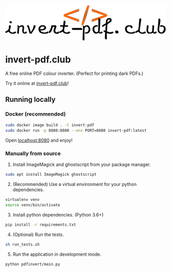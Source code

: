 ![logo](./pdfinvert/static/logo.png)

# invert-pdf.club
A free online PDF colour inverter. (Perfect for printing dark PDFs.)

Try it online at [invert-pdf.club](https://invert-pdf.club)!

## Running locally
### Docker (recommended)
```bash
sudo docker image build . -t invert-pdf
sudo docker run -p 8080:8080 --env PORT=8080 invert-pdf:latest
```
Open [localhost:8080](http://localhost:8080) and enjoy!

### Manually from source
1. Install ImageMagick and ghostscript from your package manager.
```bash
sudo apt install ImageMagick ghostscript
```
2. (Recommended) Use a virtual environment for your python dependencies.
```bash
virtualenv venv
source venv/bin/activate
```
3. Install python dependencies. (Python 3.6+)
```bash
pip install -r requirements.txt
```
4. (Optional) Run the tests.
```bash
sh run_tests.sh
```
5. Run the application in development mode.
```bash
python pdfinvert/main.py
```
